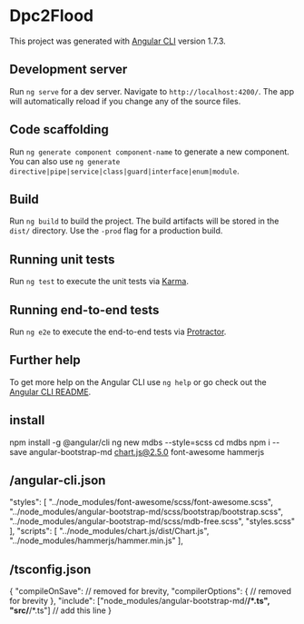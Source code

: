 # Dpc2Flood

This project was generated with [Angular CLI](https://github.com/angular/angular-cli) version 1.7.3.

## Development server

Run `ng serve` for a dev server. Navigate to `http://localhost:4200/`. The app will automatically reload if you change any of the source files.

## Code scaffolding

Run `ng generate component component-name` to generate a new component. You can also use `ng generate directive|pipe|service|class|guard|interface|enum|module`.

## Build

Run `ng build` to build the project. The build artifacts will be stored in the `dist/` directory. Use the `-prod` flag for a production build.

## Running unit tests

Run `ng test` to execute the unit tests via [Karma](https://karma-runner.github.io).

## Running end-to-end tests

Run `ng e2e` to execute the end-to-end tests via [Protractor](http://www.protractortest.org/).

## Further help

To get more help on the Angular CLI use `ng help` or go check out the [Angular CLI README](https://github.com/angular/angular-cli/blob/master/README.md).

## install
npm install -g @angular/cli
ng new mdbs --style=scss
cd mdbs
npm i --save angular-bootstrap-md chart.js@2.5.0 font-awesome hammerjs

## /angular-cli.json 
"styles": [
  "../node_modules/font-awesome/scss/font-awesome.scss",
  "../node_modules/angular-bootstrap-md/scss/bootstrap/bootstrap.scss",
  "../node_modules/angular-bootstrap-md/scss/mdb-free.scss",
  "styles.scss"
],
"scripts": [
  "../node_modules/chart.js/dist/Chart.js",
  "../node_modules/hammerjs/hammer.min.js"
],

## /tsconfig.json
{
  "compileOnSave": // removed for brevity,
  "compilerOptions": {
    // removed for brevity
  },
  "include": ["node_modules/angular-bootstrap-md/**/*.ts",  "src/**/*.ts"] // add this line
}
